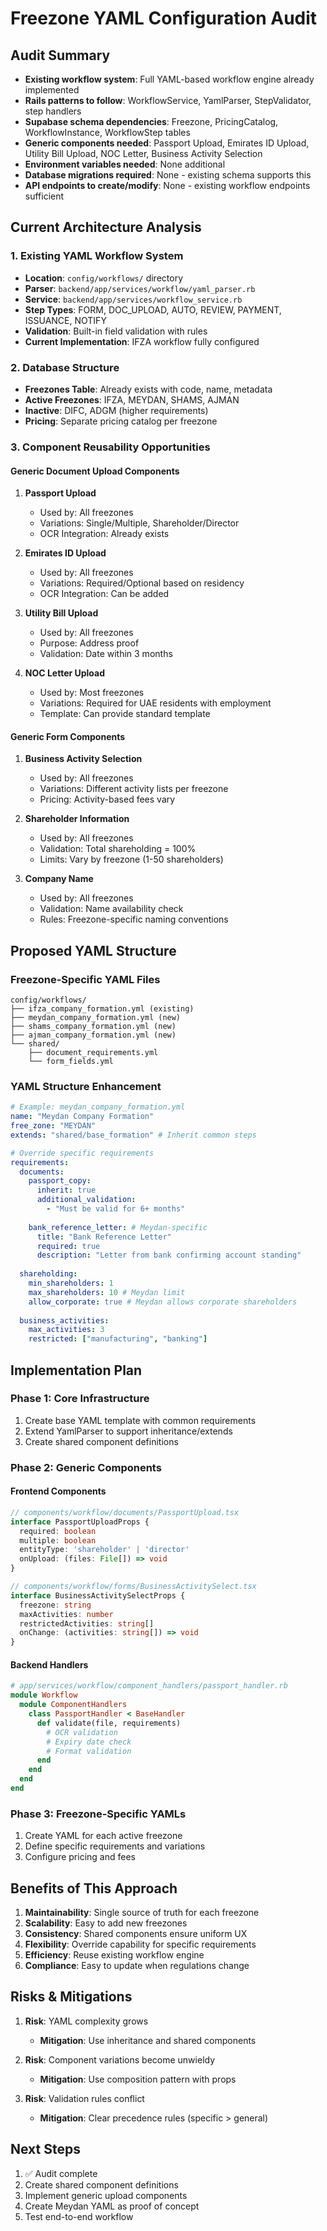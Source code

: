 # Freezone YAML Configuration Audit

## Audit Summary
- **Existing workflow system**: Full YAML-based workflow engine already implemented
- **Rails patterns to follow**: WorkflowService, YamlParser, StepValidator, step handlers
- **Supabase schema dependencies**: Freezone, PricingCatalog, WorkflowInstance, WorkflowStep tables
- **Generic components needed**: Passport Upload, Emirates ID Upload, Utility Bill Upload, NOC Letter, Business Activity Selection
- **Environment variables needed**: None additional
- **Database migrations required**: None - existing schema supports this
- **API endpoints to create/modify**: None - existing workflow endpoints sufficient

## Current Architecture Analysis

### 1. Existing YAML Workflow System
- **Location**: `config/workflows/` directory
- **Parser**: `backend/app/services/workflow/yaml_parser.rb`
- **Service**: `backend/app/services/workflow_service.rb`
- **Step Types**: FORM, DOC_UPLOAD, AUTO, REVIEW, PAYMENT, ISSUANCE, NOTIFY
- **Validation**: Built-in field validation with rules
- **Current Implementation**: IFZA workflow fully configured

### 2. Database Structure
- **Freezones Table**: Already exists with code, name, metadata
- **Active Freezones**: IFZA, MEYDAN, SHAMS, AJMAN
- **Inactive**: DIFC, ADGM (higher requirements)
- **Pricing**: Separate pricing catalog per freezone

### 3. Component Reusability Opportunities

#### Generic Document Upload Components
1. **Passport Upload**
   - Used by: All freezones
   - Variations: Single/Multiple, Shareholder/Director
   - OCR Integration: Already exists

2. **Emirates ID Upload**
   - Used by: All freezones
   - Variations: Required/Optional based on residency
   - OCR Integration: Can be added

3. **Utility Bill Upload**
   - Used by: All freezones
   - Purpose: Address proof
   - Validation: Date within 3 months

4. **NOC Letter Upload**
   - Used by: Most freezones
   - Variations: Required for UAE residents with employment
   - Template: Can provide standard template

#### Generic Form Components
1. **Business Activity Selection**
   - Used by: All freezones
   - Variations: Different activity lists per freezone
   - Pricing: Activity-based fees vary

2. **Shareholder Information**
   - Used by: All freezones
   - Validation: Total shareholding = 100%
   - Limits: Vary by freezone (1-50 shareholders)

3. **Company Name**
   - Used by: All freezones
   - Validation: Name availability check
   - Rules: Freezone-specific naming conventions

## Proposed YAML Structure

### Freezone-Specific YAML Files
```
config/workflows/
├── ifza_company_formation.yml (existing)
├── meydan_company_formation.yml (new)
├── shams_company_formation.yml (new)
├── ajman_company_formation.yml (new)
└── shared/
    ├── document_requirements.yml
    └── form_fields.yml
```

### YAML Structure Enhancement
```yaml
# Example: meydan_company_formation.yml
name: "Meydan Company Formation"
free_zone: "MEYDAN"
extends: "shared/base_formation" # Inherit common steps

# Override specific requirements
requirements:
  documents:
    passport_copy:
      inherit: true
      additional_validation:
        - "Must be valid for 6+ months"
    
    bank_reference_letter: # Meydan-specific
      title: "Bank Reference Letter"
      required: true
      description: "Letter from bank confirming account standing"
  
  shareholding:
    min_shareholders: 1
    max_shareholders: 10 # Meydan limit
    allow_corporate: true # Meydan allows corporate shareholders
  
  business_activities:
    max_activities: 3
    restricted: ["manufacturing", "banking"]
```

## Implementation Plan

### Phase 1: Core Infrastructure
1. Create base YAML template with common requirements
2. Extend YamlParser to support inheritance/extends
3. Create shared component definitions

### Phase 2: Generic Components

#### Frontend Components
```typescript
// components/workflow/documents/PassportUpload.tsx
interface PassportUploadProps {
  required: boolean
  multiple: boolean
  entityType: 'shareholder' | 'director'
  onUpload: (files: File[]) => void
}

// components/workflow/forms/BusinessActivitySelect.tsx
interface BusinessActivitySelectProps {
  freezone: string
  maxActivities: number
  restrictedActivities: string[]
  onChange: (activities: string[]) => void
}
```

#### Backend Handlers
```ruby
# app/services/workflow/component_handlers/passport_handler.rb
module Workflow
  module ComponentHandlers
    class PassportHandler < BaseHandler
      def validate(file, requirements)
        # OCR validation
        # Expiry date check
        # Format validation
      end
    end
  end
end
```

### Phase 3: Freezone-Specific YAMLs
1. Create YAML for each active freezone
2. Define specific requirements and variations
3. Configure pricing and fees

## Benefits of This Approach

1. **Maintainability**: Single source of truth for each freezone
2. **Scalability**: Easy to add new freezones
3. **Consistency**: Shared components ensure uniform UX
4. **Flexibility**: Override capability for specific requirements
5. **Efficiency**: Reuse existing workflow engine
6. **Compliance**: Easy to update when regulations change

## Risks & Mitigations

1. **Risk**: YAML complexity grows
   - **Mitigation**: Use inheritance and shared components

2. **Risk**: Component variations become unwieldy
   - **Mitigation**: Use composition pattern with props

3. **Risk**: Validation rules conflict
   - **Mitigation**: Clear precedence rules (specific > general)

## Next Steps

1. ✅ Audit complete
2. Create shared component definitions
3. Implement generic upload components
4. Create Meydan YAML as proof of concept
5. Test end-to-end workflow


